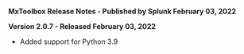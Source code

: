 **MxToolbox Release Notes - Published by Splunk February 03, 2022**


**Version 2.0.7 - Released February 03, 2022**

* Added support for Python 3.9